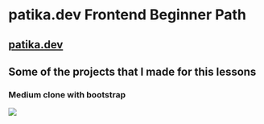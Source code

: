 # patika.dev Frontend Beginner Path
## [patika.dev](https://www.patika.dev/)

## Some of the projects that I made for this lessons

### Medium clone with bootstrap

![](https://media.giphy.com/media/2ort7SnrU5jXhCe2lv/giphy.gif)

